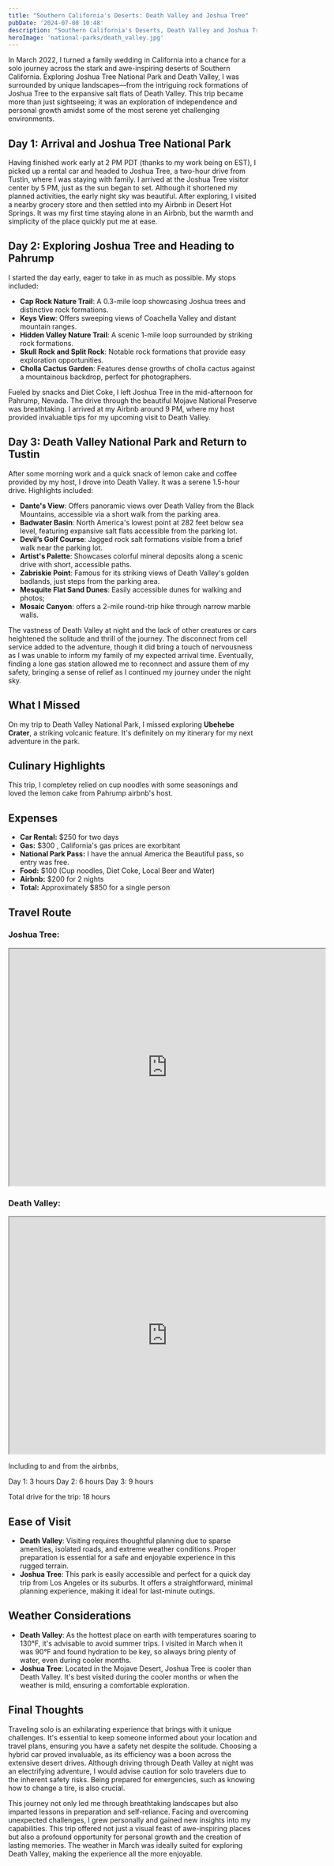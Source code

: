 ```yaml
---
title: "Southern California's Deserts: Death Valley and Joshua Tree"
pubDate: '2024-07-08 10:48'
description: "Southern California's Deserts, Death Valley and Joshua Tree"
heroImage: 'national-parks/death_valley.jpg'
---
```


In March 2022, I turned a family wedding in California into a chance for a solo journey across the stark and awe-inspiring deserts of Southern California. Exploring Joshua Tree National Park and Death Valley, I was surrounded by unique landscapes—from the intriguing rock formations of Joshua Tree to the expansive salt flats of Death Valley. This trip became more than just sightseeing; it was an exploration of independence and personal growth amidst some of the most serene yet challenging environments.

## Day 1: Arrival and Joshua Tree National Park

Having finished work early at 2 PM PDT (thanks to my work being on EST), I picked up a rental car and headed to Joshua Tree, a two-hour drive from Tustin, where I was staying with family. I arrived at the Joshua Tree visitor center by 5 PM, just as the sun began to set. Although it shortened my planned activities, the early night sky was beautiful. After exploring, I visited a nearby grocery store and then settled into my Airbnb in Desert Hot Springs. It was my first time staying alone in an Airbnb, but the warmth and simplicity of the place quickly put me at ease.

## Day 2: Exploring Joshua Tree and Heading to Pahrump

I started the day early, eager to take in as much as possible. My stops included:

- **Cap Rock Nature Trail**: A 0.3-mile loop showcasing Joshua trees and distinctive rock formations.
- **Keys View**: Offers sweeping views of Coachella Valley and distant mountain ranges.
- **Hidden Valley Nature Trail**: A scenic 1-mile loop surrounded by striking rock formations.
- **Skull Rock and Split Rock**: Notable rock formations that provide easy exploration opportunities.
- **Cholla Cactus Garden**: Features dense growths of cholla cactus against a mountainous backdrop, perfect for photographers.

Fueled by snacks and Diet Coke, I left Joshua Tree in the mid-afternoon for Pahrump, Nevada. The drive through the beautiful Mojave National Preserve was breathtaking. I arrived at my Airbnb around 9 PM, where my host provided invaluable tips for my upcoming visit to Death Valley.

## Day 3: Death Valley National Park and Return to Tustin

After some morning work and a quick snack of lemon cake and coffee provided by my host, I drove into Death Valley. It was a serene 1.5-hour drive. Highlights included:

- **Dante's View**: Offers panoramic views over Death Valley from the Black Mountains, accessible via a short walk from the parking area.
- **Badwater Basin**: North America's lowest point at 282 feet below sea level, featuring expansive salt flats accessible from the parking lot.
- **Devil’s Golf Course**: Jagged rock salt formations visible from a brief walk near the parking lot.
- **Artist's Palette**: Showcases colorful mineral deposits along a scenic drive with short, accessible paths.
- **Zabriskie Point**: Famous for its striking views of Death Valley's golden badlands, just steps from the parking area.
- **Mesquite Flat Sand Dunes**: Easily accessible dunes for walking and photos;
- **Mosaic Canyon**: offers a 2-mile round-trip hike through narrow marble walls.

The vastness of Death Valley at night and the lack of other creatures or cars heightened the solitude and thrill of the journey. The disconnect from cell service added to the adventure, though it did bring a touch of nervousness as I was unable to inform my family of my expected arrival time. Eventually, finding a lone gas station allowed me to reconnect and assure them of my safety, bringing a sense of relief as I continued my journey under the night sky.


## What I Missed
On my trip to Death Valley National Park, I missed exploring **Ubehebe Crater**, a striking volcanic feature. It's definitely on my itinerary for my next adventure in the park.

## Culinary Highlights
This trip, I completey relied on cup noodles with some seasonings and loved the lemon cake from Pahrump airbnb's host. 

## Expenses
- **Car Rental:** $250 for two days
- **Gas:** $300 , California's gas prices are exorbitant 
- **National Park Pass:** I have the annual America the Beautiful pass, so entry was free. 
- **Food:** $100 (Cup noodles, Diet Coke, Local Beer and Water)
- **Airbnb:** $200 for 2 nights
- **Total:** Approximately $850 for a single person

## Travel Route
### Joshua Tree:
<iframe src="https://www.google.com/maps/d/embed?mid=1wUyNlE3QL37j3TepvBe9oKrSzkdwa6k&ehbc=2E312F" width="640" height="480"></iframe>

### Death Valley: 
<iframe src="https://www.google.com/maps/d/embed?mid=1-r3feJQjEzdIkAr6_nD0RQUtKMI__yk&ehbc=2E312F" width="640" height="480"></iframe>


Including to and from the airbnbs,  

Day 1: 3 hours 
Day 2: 6 hours 
Day 3: 9 hours 

Total drive for the trip: 18 hours 

## Ease of Visit
- **Death Valley**: Visiting requires thoughtful planning due to sparse amenities, isolated roads, and extreme weather conditions. Proper preparation is essential for a safe and enjoyable experience in this rugged terrain.
- **Joshua Tree**: This park is easily accessible and perfect for a quick day trip from Los Angeles or its suburbs. It offers a straightforward, minimal planning experience, making it ideal for last-minute outings.

## Weather Considerations
- **Death Valley**: As the hottest place on earth with temperatures soaring to 130°F, it's advisable to avoid summer trips. I visited in March when it was 90°F and found hydration to be key, so always bring plenty of water, even during cooler months.
- **Joshua Tree**: Located in the Mojave Desert, Joshua Tree is cooler than Death Valley. It's best visited during the cooler months or when the weather is mild, ensuring a comfortable exploration.

## Final Thoughts
Traveling solo is an exhilarating experience that brings with it unique challenges. It's essential to keep someone informed about your location and travel plans, ensuring you have a safety net despite the solitude. Choosing a hybrid car proved invaluable, as its efficiency was a boon across the extensive desert drives. Although driving through Death Valley at night was an electrifying adventure, I would advise caution for solo travelers due to the inherent safety risks. Being prepared for emergencies, such as knowing how to change a tire, is also crucial.

This journey not only led me through breathtaking landscapes but also imparted lessons in preparation and self-reliance. Facing and overcoming unexpected challenges, I grew personally and gained new insights into my capabilities. This trip offered not just a visual feast of awe-inspiring places but also a profound opportunity for personal growth and the creation of lasting memories. The weather in March was ideally suited for exploring Death Valley, making the experience all the more enjoyable.

